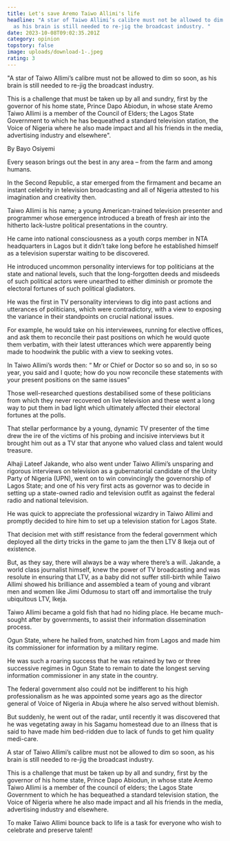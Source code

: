 ```yaml
---
title: Let's save Aremo Taiwo Allimi's life
headline: "A star of Taiwo Allimi’s calibre must not be allowed to dim so soon,
  as his brain is still needed to re-jig the broadcast industry. "
date: 2023-10-08T09:02:35.201Z
category: opinion
topstory: false
image: uploads/download-1-.jpeg
rating: 3
---
```

"A star of Taiwo Allimi’s calibre must not be allowed to dim so soon, as his brain is still needed to re-jig the broadcast industry. 



This is a challenge that must be taken up by all and sundry, first by the governor of his home state, Prince Dapo Abiodun, in whose state Aremo Taiwo Allimi is a member of the Council of Elders; the Lagos State Government to which he has bequeathed a standard television station, the Voice of Nigeria where he also made impact and all his friends in the media, advertising industry and elsewhere".





By Bayo Osiyemi



Every season brings out the best in any area – from the farm and among humans.



In the Second Republic, a star emerged from the firmament and became an instant celebrity in television broadcasting and all of Nigeria attested to his imagination and creativity then.



Taiwo Allimi is his name; a young American-trained television presenter and programmer whose emergence introduced a breath of fresh air into the hitherto lack-lustre political presentations in the country.



He came into national consciousness as a youth corps member in NTA headquarters in Lagos but it didn’t take long before he established himself as a television superstar waiting to be discovered.



He introduced uncommon personality interviews for top politicians at the state and national levels, such that the long-forgotten deeds and misdeeds of such political actors were unearthed to either diminish or promote the electoral fortunes of such political gladiators.



He was the first in TV personality interviews to dig into past actions and utterances of politicians, which were contradictory, with a view to exposing the variance in their standpoints on crucial national issues.



For example, he would take on his interviewees, running for elective offices, and ask them to reconcile their past positions on which he would quote them verbatim, with their latest utterances which were apparently being made to hoodwink the public with a view to seeking votes. 



In Taiwo Allimi’s words then: “ Mr or Chief or Doctor so so and so, in so so year, you said and I quote; how do you now reconcile these statements with your present positions on the same issues”



Those well-researched questions destabilised some of these politicians from which they never recovered on live television and these went a long way to put them in bad light which ultimately affected their electoral fortunes at the polls.



That stellar performance by a young, dynamic TV presenter of the time drew the ire of the victims of his probing and incisive interviews but it brought him out as a TV star that anyone who valued class and talent would treasure.



Alhaji Lateef Jakande, who also went under Taiwo Allimi’s unsparing and rigorous interviews on television as a gubernatorial candidate of the Unity Party of Nigeria (UPN), went on to win convincingly the governorship of Lagos State; and one of his very first acts as governor was to decide in setting up a state-owned radio and television outfit as against the federal radio and national television. 



He was quick to appreciate the professional wizardry in Taiwo Allimi and promptly decided to hire him to set up a television station for Lagos State.



That decision met with stiff resistance from the federal government which deployed all the dirty tricks in the game to jam the then LTV 8 Ikeja out of existence. 



But, as they say, there will always be a way where there’s a will. Jakande, a world class journalist himself, knew the power of TV broadcasting and was resolute in ensuring that LTV, as a baby did not suffer still-birth while Taiwo Allimi showed his brilliance and assembled a team of young and vibrant men and women like Jimi Odumosu to start off and immortalise the truly ubiquitous LTV, Ikeja.



Taiwo Allimi became a gold fish that had no hiding place. He became much-sought after by governments, to assist their information dissemination process. 



Ogun State, where he hailed from, snatched him from Lagos and made him its commissioner for information by a military regime. 



He was such a roaring success that he was retained by two or three successive regimes in Ogun State to remain to date the longest serving information commissioner in any state in the country.



The federal government also could not be indifferent to his high professionalism as he was appointed some years ago as the director general of Voice of Nigeria in Abuja where he also served without blemish.



But suddenly, he went out of the radar, until recently it was discovered that he was vegetating away in his Sagamu homestead due to an illness that is said to have made him bed-ridden due to lack of funds to get him quality medi-care.



A star of Taiwo Allimi’s calibre must not be allowed to dim so soon, as his brain is still needed to re-jig the broadcast industry. 



This is a challenge that must be taken up by all and sundry, first by the governor of his home state, Prince Dapo Abiodun, in whose state Aremo Taiwo Allimi is a member of the council of elders; the Lagos State Government to which he has bequeathed a standard television station, the Voice of Nigeria where he also made impact and all his friends in the media, advertising industry and elsewhere.



To make Taiwo Allimi bounce back to life is a task for everyone who wish to celebrate and preserve talent!